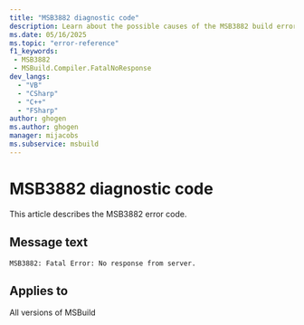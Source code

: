 ```yaml
---
title: "MSB3882 diagnostic code"
description: Learn about the possible causes of the MSB3882 build error, and get troubleshooting tips.
ms.date: 05/16/2025
ms.topic: "error-reference"
f1_keywords:
 - MSB3882
 - MSBuild.Compiler.FatalNoResponse
dev_langs:
  - "VB"
  - "CSharp"
  - "C++"
  - "FSharp"
author: ghogen
ms.author: ghogen
manager: mijacobs
ms.subservice: msbuild
---
```


# MSB3882 diagnostic code

<!-- :::ErrorDefinitionDescription::: -->
<!-- :::editable-content name="introDescription"::: -->
This article describes the MSB3882 error code.
<!-- :::editable-content-end::: -->

## Message text

<!-- :::editable-content name="messageText"::: -->
`MSB3882: Fatal Error: No response from server.`
<!-- :::editable-content-end::: -->
<!-- MSB3882: Fatal Error: No response from server. -->

<!-- :::editable-content name="postOutputDescription"::: -->
<!--
{StrBegin="MSB3882: "}
-->
<!-- :::editable-content-end::: -->
<!-- :::ErrorDefinitionDescription-end::: -->

## Applies to

All versions of MSBuild
